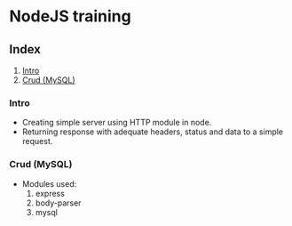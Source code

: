 # NodeJS training

## Index

1. [Intro](#intro)
2. [Crud (MySQL)](#crud-mysql)

### Intro

- Creating simple server using HTTP module in node.
- Returning response with adequate headers, status and data to a simple request.

### Crud (MySQL)

- Modules used:
    1. express
    2. body-parser
    3. mysql
